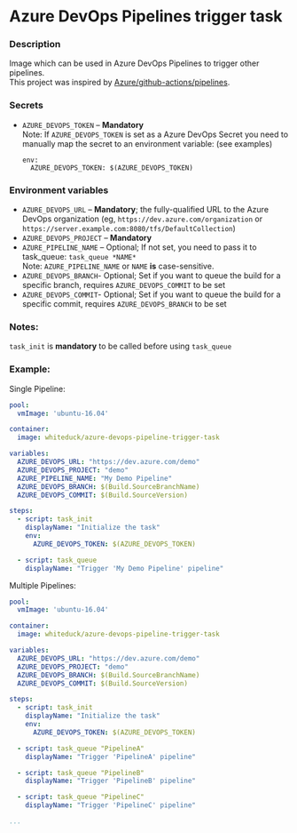 # Azure DevOps Pipelines trigger task

### Description
Image which can be used in Azure DevOps Pipelines to trigger other pipelines.  
This project was inspired by [Azure/github-actions/pipelines](https://github.com/Azure/github-actions/tree/master/pipelines).

### Secrets
- `AZURE_DEVOPS_TOKEN` – **Mandatory**  
    Note: If `AZURE_DEVOPS_TOKEN` is set as a Azure DevOps Secret you need to manually map the secret to an environment variable: (see examples)
    ```
    env:
      AZURE_DEVOPS_TOKEN: $(AZURE_DEVOPS_TOKEN)
    ```

### Environment variables
- `AZURE_DEVOPS_URL` – **Mandatory**; the fully-qualified URL to the Azure DevOps organization (eg, `https://dev.azure.com/organization` or `https://server.example.com:8080/tfs/DefaultCollection`)
- `AZURE_DEVOPS_PROJECT` – **Mandatory** 
- `AZURE_PIPELINE_NAME` – Optional; If not set, you need to pass it to task_queue: `task_queue *NAME*`  
    Note: `AZURE_PIPELINE_NAME` or `NAME` **is** case-sensitive.
- `AZURE_DEVOPS_BRANCH`- Optional; Set if you want to queue the build for a specific branch, requires `AZURE_DEVOPS_COMMIT` to be set
- `AZURE_DEVOPS_COMMIT`- Optional; Set if you want to queue the build for a specific commit, requires `AZURE_DEVOPS_BRANCH` to be set

### Notes:
`task_init` is **mandatory** to be called before using `task_queue`

### Example:
Single Pipeline:
```yaml
pool:
  vmImage: 'ubuntu-16.04'

container: 
  image: whiteduck/azure-devops-pipeline-trigger-task

variables:
  AZURE_DEVOPS_URL: "https://dev.azure.com/demo"
  AZURE_DEVOPS_PROJECT: "demo"
  AZURE_PIPELINE_NAME: "My Demo Pipeline"
  AZURE_DEVOPS_BRANCH: $(Build.SourceBranchName)
  AZURE_DEVOPS_COMMIT: $(Build.SourceVersion)

steps:
  - script: task_init
    displayName: "Initialize the task"
    env:
      AZURE_DEVOPS_TOKEN: $(AZURE_DEVOPS_TOKEN)

  - script: task_queue
    displayName: "Trigger 'My Demo Pipeline' pipeline"
```

Multiple Pipelines:
```yaml
pool:
  vmImage: 'ubuntu-16.04'

container: 
  image: whiteduck/azure-devops-pipeline-trigger-task

variables:
  AZURE_DEVOPS_URL: "https://dev.azure.com/demo"
  AZURE_DEVOPS_PROJECT: "demo"
  AZURE_DEVOPS_BRANCH: $(Build.SourceBranchName)
  AZURE_DEVOPS_COMMIT: $(Build.SourceVersion)

steps:
  - script: task_init
    displayName: "Initialize the task"
    env:
      AZURE_DEVOPS_TOKEN: $(AZURE_DEVOPS_TOKEN)

  - script: task_queue "PipelineA"
    displayName: "Trigger 'PipelineA' pipeline"

  - script: task_queue "PipelineB"
    displayName: "Trigger 'PipelineB' pipeline"

  - script: task_queue "PipelineC"
    displayName: "Trigger 'PipelineC' pipeline"

...
```